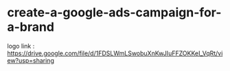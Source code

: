 # create-a-google-ads-campaign-for-a-brand
logo link : https://drive.google.com/file/d/1FDSLWmLSwobuXnKwJIuFFZOKKeI_VqRt/view?usp=sharing
